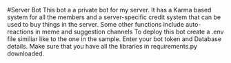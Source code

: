 #Server Bot
This bot a a private bot for my server.
It has a Karma based system for all the members and a server-specific credit system that can be used to buy things in the server.
Some other functions include auto-reactions in meme and suggestion channels
To deploy this bot create a .env file similiar like to the one in the sample. Enter your bot token and Database details.
Make sure that you have all the libraries in requirements.py downloaded.